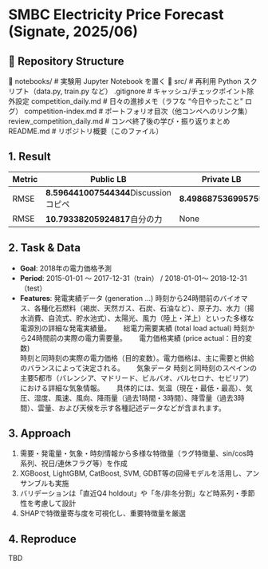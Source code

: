 # SMBC Electricity Price Forecast (Signate, 2025/06)

## 📁 Repository Structure

📂 notebooks/ # 実験用 Jupyter Notebook を置く
📂 src/ # 再利用 Python スクリプト（data.py, train.py など）
.gitignore # キャッシュ/チェックポイント除外設定
competition_daily.md # 日々の進捗メモ（ラフな “今日やったこと” ログ）
competition-index.md # ポートフォリオ目次（他コンペへのリンク集）
review_competition_daily.md # コンペ終了後の学び・振り返りまとめ
README.md # リポジトリ概要（このファイル）


## 1. Result
| Metric | Public LB | Private LB | Rank |
|--------|-----------|------------|------|
| RMSE   | **8.596441007544344**Discussionコピペ  | **8.498687536995755**   | 92 / 2,082 |
| RMSE   | **10.79338205924817**自分の力  | None | None |


## 2. Task & Data
- **Goal**: 2018年の電力価格予測  
- **Period**: 2015-01-01 ～ 2017-12-31（train） / 2018-01-01～ 2018-12-31（test）  
- **Features**: 発電実績データ (generation ...)	時刻から24時間前のバイオマス、各種化石燃料（褐炭、天然ガス、石炭、石油など）、原子力、水力（揚水消費、自流式、貯水池式）、太陽光、風力（陸上・洋上）といった多様な電源別の詳細な発電実績量。　　
総電力需要実績 (total load actual)	時刻から24時間前の実際の電力需要量。　　
電力価格実績 (price actual：目的変数)	
時刻と同時刻の実際の電力価格（目的変数）。電力価格は、主に需要と供給のバランスによって決定される。　　
気象データ	時刻と同時刻のスペインの主要5都市（バレンシア、マドリード、ビルバオ、バルセロナ、セビリア）における詳細な気象情報。　　
具体的には、気温（現在・最低・最高）、気圧、湿度、風速、風向、降雨量（過去1時間・3時間）、降雪量（過去3時間）、雲量、および天候を示す各種記述データなどが含まれます。

## 3. Approach
1. 需要・発電量・気象・時刻情報から多様な特徴量（ラグ特徴量、sin/cos時系列、祝日/連休フラグ等）を作成
2. XGBoost, LightGBM, CatBoost, SVM, GDBT等の回帰モデルを活用し、アンサンブルも実施
3. バリデーションは「直近Q4 holdout」や「冬/非冬分割」など時系列・季節性を考慮して設計
4. SHAPで特徴量寄与度を可視化し、重要特徴量を厳選

## 4. Reproduce
TBD